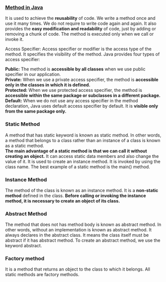 ### [Method in Java](https://www.javatpoint.com/method-in-java)   
It is used to achieve the **reusability** of code. We write a method once and use it many times. We do not require to write code again and again. It also provides the **easy modification and readability** of code, just by adding or removing a chunk of code. The method is executed only when we call or invoke it.   

Access Specifier: Access specifier or modifier is the access type of the method. It specifies the visibility of the method. Java provides four types of access specifier:   

**Public:** The method is **accessible by all classes** when we use public specifier in our application.     
**Private:** When we use a private access specifier, the method is **accessible only in the classes in which it is defined.**    
**Protected:** When we use protected access specifier, the method is **accessible within the same package or subclasses in a different package.**     
**Default:** When we do not use any access specifier in the method declaration, Java uses default access specifier by default. It is **visible only from the same package only.**   

### Static Method  
A method that has static keyword is known as static method. In other words, a method that belongs to a class rather than an instance of a class is known as a static method.  
**The main advantage of a static method is that we can call it without creating an object.** It can access static data members and also change the value of it. It is used to create an instance method. It is invoked by using the class name. The best example of a static method is the main() method.   

### Instance Method
The method of the class is known as an instance method. It is a **non-static method** defined in the class. **Before calling or invoking the instance method, it is necessary to create an object of its class.**   

### Abstract Method
The method that does not has method body is known as abstract method. In other words, without an implementation is known as abstract method. It always declares in the abstract class. It means the class itself must be abstract if it has abstract method. To create an abstract method, we use the keyword abstract.   

### Factory method   
It is a method that returns an object to the class to which it belongs. All static methods are factory methods.   
